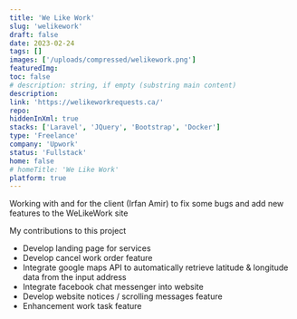 ```yaml
---
title: 'We Like Work'
slug: 'welikework'
draft: false
date: 2023-02-24
tags: []
images: ['/uploads/compressed/welikework.png']
featuredImg:
toc: false
# description: string, if empty (substring main content)
description:
link: 'https://welikeworkrequests.ca/'
repo:
hiddenInXml: true
stacks: ['Laravel', 'JQuery', 'Bootstrap', 'Docker']
type: 'Freelance'
company: 'Upwork'
status: 'Fullstack'
home: false
# homeTitle: 'We Like Work'
platform: true
---
```


Working with and for the client (Irfan Amir) to fix some bugs and add new features to the WeLikeWork site

My contributions to this project

- Develop landing page for services
- Develop cancel work order feature
- Integrate google maps API to automatically retrieve latitude & longitude data from the input address
- Integrate facebook chat messenger into website
- Develop website notices / scrolling messages feature
- Enhancement work task feature

